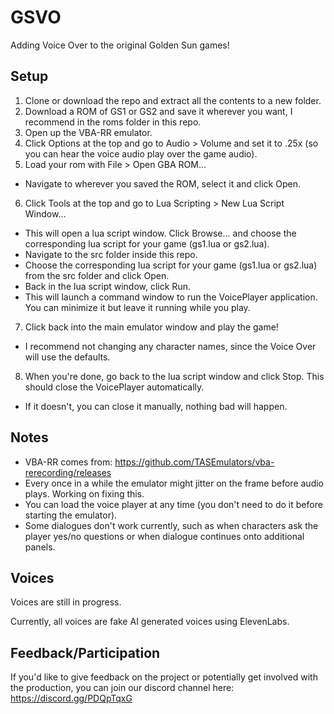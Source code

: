 # GSVO
Adding Voice Over to the original Golden Sun games!

## Setup
1) Clone or download the repo and extract all the contents to a new folder.
2) Download a ROM of GS1 or GS2 and save it wherever you want, I recommend in the roms folder in this repo.
3) Open up the VBA-RR emulator.
4) Click Options at the top and go to Audio > Volume and set it to .25x (so you can hear the voice audio play over the game audio).
5) Load your rom with File > Open GBA ROM...
- Navigate to wherever you saved the ROM, select it and click Open.
6) Click Tools at the top and go to Lua Scripting > New Lua Script Window...
- This will open a lua script window. Click Browse... and choose the corresponding lua script for your game (gs1.lua or gs2.lua).
- Navigate to the src folder inside this repo.
- Choose the corresponding lua script for your game (gs1.lua or gs2.lua) from the src folder and click Open.
- Back in the lua script window, click Run.
- This will launch a command window to run the VoicePlayer application. You can minimize it but leave it running while you play.  
7) Click back into the main emulator window and play the game! 
- I recommend not changing any character names, since the Voice Over will use the defaults.
8) When you're done, go back to the lua script window and click Stop. This should close the VoicePlayer automatically. 
- If it doesn't, you can close it manually, nothing bad will happen.

## Notes
- VBA-RR comes from: https://github.com/TASEmulators/vba-rerecording/releases
- Every once in a while the emulator might jitter on the frame before audio plays. Working on fixing this.
- You can load the voice player at any time (you don't need to do it before starting the emulator).
- Some dialogues don't work currently, such as when characters ask the player yes/no questions or when dialogue continues onto additional panels.

## Voices
Voices are still in progress.

Currently, all voices are fake AI generated voices using ElevenLabs.

## Feedback/Participation
If you'd like to give feedback on the project or potentially get involved with the production, you can join our discord channel here:
https://discord.gg/PDQpTqxG
